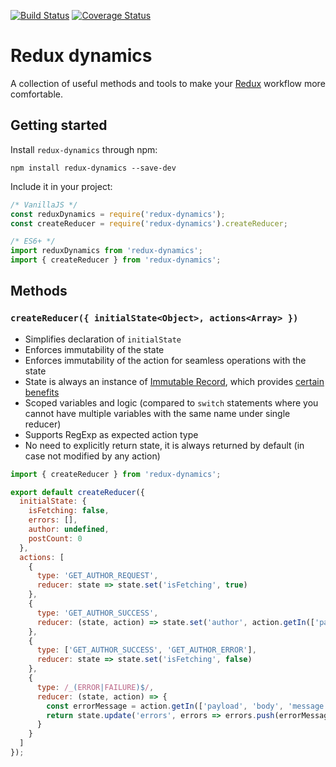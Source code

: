 [![Build Status](https://travis-ci.org/kettanaito/redux-dynamics.svg?branch=master)](https://travis-ci.org/kettanaito/redux-dynamics)
[![Coverage Status](https://coveralls.io/repos/github/kettanaito/redux-dynamics/badge.svg)](https://coveralls.io/github/kettanaito/redux-dynamics)

# Redux dynamics
A collection of useful methods and tools to make your [Redux](http://redux.js.org/) workflow more comfortable.

## Getting started
Install `redux-dynamics` through npm:
```
npm install redux-dynamics --save-dev
```
Include it in your project:
```js
/* VanillaJS */
const reduxDynamics = require('redux-dynamics');
const createReducer = require('redux-dynamics').createReducer;

/* ES6+ */
import reduxDynamics from 'redux-dynamics';
import { createReducer } from 'redux-dynamics';
```

## Methods
### `createReducer({ initialState<Object>, actions<Array> })`
* Simplifies declaration of `initialState`
* Enforces immutability of the state
* Enforces immutability of the action for seamless operations with the state
* State is always an instance of [Immutable Record](https://facebook.github.io/immutable-js/docs/#/Record), which provides [certain benefits](https://tonyhb.gitbooks.io/redux-without-profanity/using_immutablejs_records.html)
* Scoped variables and logic (compared to `switch` statements where you cannot have multiple variables with the same name under single reducer)
* Supports RegExp as expected action type
* No need to explicitly return state, it is always returned by default (in case not modified by any action)
```js
import { createReducer } from 'redux-dynamics';

export default createReducer({
  initialState: {
    isFetching: false,
    errors: [],
    author: undefined,
    postCount: 0
  },
  actions: [
    {
      type: 'GET_AUTHOR_REQUEST',
      reducer: state => state.set('isFetching', true)
    },
    {
      type: 'GET_AUTHOR_SUCCESS',
      reducer: (state, action) => state.set('author', action.getIn(['payload', 'body'])
    },
    {
      type: ['GET_AUTHOR_SUCCESS', 'GET_AUTHOR_ERROR'],
      reducer: state => state.set('isFetching', false)
    },
    {
      type: /_(ERROR|FAILURE)$/,
      reducer: (state, action) => {
        const errorMessage = action.getIn(['payload', 'body', 'message']);
        return state.update('errors', errors => errors.push(errorMessage));
      }
    }
  ]
});
```
